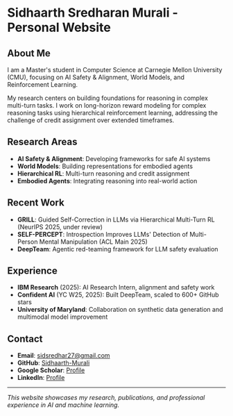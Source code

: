 # Sidhaarth Sredharan Murali - Personal Website

## About Me

I am a Master's student in Computer Science at Carnegie Mellon University (CMU), focusing on AI Safety & Alignment, World Models, and Reinforcement Learning.

My research centers on building foundations for reasoning in complex multi-turn tasks. I work on long-horizon reward modeling for complex reasoning tasks using hierarchical reinforcement learning, addressing the challenge of credit assignment over extended timeframes.

## Research Areas

- **AI Safety & Alignment**: Developing frameworks for safe AI systems
- **World Models**: Building representations for embodied agents
- **Hierarchical RL**: Multi-turn reasoning and credit assignment
- **Embodied Agents**: Integrating reasoning into real-world action

## Recent Work

- **GRILL**: Guided Self-Correction in LLMs via Hierarchical Multi-Turn RL (NeurIPS 2025, under review)
- **SELF-PERCEPT**: Introspection Improves LLMs' Detection of Multi-Person Mental Manipulation (ACL Main 2025)
- **DeepTeam**: Agentic red-teaming framework for LLM safety evaluation

## Experience

- **IBM Research** (2025): AI Research Intern, alignment and safety work
- **Confident AI** (YC W25, 2025): Built DeepTeam, scaled to 600+ GitHub stars
- **University of Maryland**: Collaboration on synthetic data generation and multimodal model improvement

## Contact

- **Email**: sidsredhar27@gmail.com
- **GitHub**: [Sidhaarth-Murali](https://github.com/Sidhaarth-Murali)
- **Google Scholar**: [Profile](https://scholar.google.com/scholar?oi=gsb95&q=QA-RAG&lookup=0&hl=en)
- **LinkedIn**: [Profile](https://scholar.google.com/citations?user=HlYsWlQAAAAJ&hl=en&oi=sra)

---

*This website showcases my research, publications, and professional experience in AI and machine learning.*
